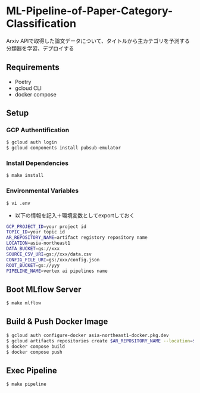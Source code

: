 # ML-Pipeline-of-Paper-Category-Classification
Arxiv APIで取得した論文データについて、タイトルから主カテゴリを予測する分類器を学習、デプロイする

## Requirements
- Poetry
- gcloud CLI
- docker compose

## Setup
### GCP Authentification
```bash
$ gcloud auth login
$ gcloud components install pubsub-emulator
```

### Install Dependencies
```bash
$ make install
```

### Environmental Variables
```bash
$ vi .env
```

- 以下の情報を記入＋環境変数としてexportしておく
```bash
GCP_PROJECT_ID=your project id
TOPIC_ID=your topic id
AR_REPOSITORY_NAME=artifact registory repository name
LOCATION=asia-northeast1
DATA_BUCKET=gs://xxx
SOURCE_CSV_URI=gs://xxx/data.csv
CONFIG_FILE_URI=gs:/xxx/config.json
ROOT_BUCKET=gs://yyy
PIPELINE_NAME=vertex ai pipelines name
```

## Boot MLflow Server
```bash
$ make mlflow
```

## Build & Push Docker Image
```bash
$ gcloud auth configure-docker asia-northeast1-docker.pkg.dev
$ gcloud artifacts repositories create $AR_REPOSITORY_NAME --location=$LOCATION --repository-format=docker
$ docker compose build
$ docker compose push
```

## Exec Pipeline
```bash
$ make pipeline
```
